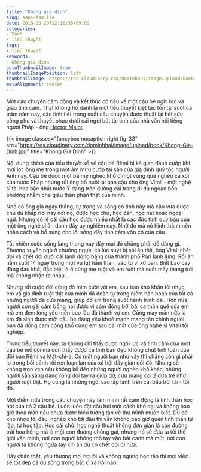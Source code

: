 ```yaml
---
title: "Không gia đình"
slug: sans-famille
date: 2018-08-29T12:11:35+09:00
categories:
- Sách
- Tiểu Thuyết
tags:
- Tiểu Thuyết
keywords:
- Không gia đình
autoThumbnailImage: true
thumbnailImagePosition: left
thumbnailImage: https://res.cloudinary.com/dominhhai/image/upload/book/Khong-Gia-Dinh.jpg
metaAlignment: center
---
```

Một câu chuyện cảm động và kết thúc có hậu về một cậu bé nghị lực và giàu tình cảm. Thật không hổ danh là một tiểu thuyết kiệt tác tồn tại suốt cả trăm năm nay, các tình tiết trong suốt câu chuyện được thuật lại hết sức công phu và thuyết phục dưới cái ngòi bút tài tình của nhà văn nổi tiếng người Pháp - ông [Hector Malot](https://vi.wikipedia.org/wiki/Hector_Malot).

{{< image classes="fancybox nocaption right fig-33" src="https://res.cloudinary.com/dominhhai/image/upload/book/Khong-Gia-Dinh.jpg" title="Khong Gia Dinh" >}}

Nội dung chính của tiểu thuyết kể về cậu bé Rêmi bị kẻ gian đánh cướp khi mới lọt lòng mẹ trong một âm mưu cướp tài sản của gia đình quý tộc người Anh này. Cậu bé được một bà mẹ nghèo khổ ở một vùng quê nghèo xa xôi của nước Pháp nhưng rồi ông bố nuôi lại bán cậu cho ông Vitali - một nghệ sĩ tài hoa bậc nhất nước Ý đang trên đường cải trang đi du ngoạn bốn phương nhằm che giấu thân phận thật của mình.

Nhờ có ông già ngay thẳng, tự trọng và sống có tình này mà cậu vừa được chu du khắp nơi này nơi nọ, được học chữ, học đàn, học hát hoặc ngoại ngữ. Nhưng có lẽ cái cậu học được nhiều nhất là các đức tính quý báu của một ông nghệ sĩ ẩn danh đầy uy nghiêm này. Nhờ đó mà nó hình thành nên nhân cách và bổ sung cho lối sống đầy tình cảm vốn có của cậu.

Tất nhiên cuộc sống lang thang nay đây mai đó chẳng phải dễ dàng gì. Thường xuyên ngủ ở chuồng ngựa, có lúc suýt bị sói ăn thịt, ông Vitali chết đói và chết đói dưới cái lạnh đóng băng của thành phố Pari lạnh lùng. Rồi ăn nằm suốt 14 ngày trong một vụ lụt hầm than, vào tù vì xử oan. Biết bao cay đắng đau khổ, đặc biệt là ở cùng mẹ ruột và em ruột mà suốt mấy tháng trời mà không nhận ra nhau...

Nhưng rồi cuộc đời cũng đã mỉm cười với em, sau bao khó khăn tủi nhục, em và gia đình ruột thịt của mình đã đoàn tụ trong niềm hân hoan của tất cả những người đã cưu mang, giúp đỡ em trong suốt hành trình dài. Hơn nữa, người con gái câm bỗng nói được vì cảm động bởi bài ca thôn quê của em mà em đem lòng yêu mến bao lâu đã thành vợ em. Cũng may mắn nữa là em đã sinh được một cậu bé đáng yêu khoẻ mạnh mang tên chính người bạn đã đồng cam cộng khổ cùng em sau cái mất của ông nghệ sĩ Vitali tội nghiệp.

Trong tiểu thuyết này, ta không chỉ thấy được nghị lực và tình cảm của một cậu bé mồ côi mà còn thấy được cả tình bạn đẹp không chút tính toán của đôi bạn Rêmi và Mát-chi-a. Có một người bạn như vậy thì chẳng còn gì phải lo trong bối cảnh rối ren loạn lạn của xã hội đầy gian dối đó. Nhưng sẽ không trọn vẹn nếu không kể đến những người nghèo khổ khác, những người sẵn sàng dang rộng đôi tay ra giúp đỡ, cưu mang coi 2 đứa trẻ như người ruột thịt. Họ cũng là những ngôi sao lấp lánh trên cái bầu trời tăm tối đó.

Một điểm nữa trong câu chuyện này làm mình rất cảm động là tinh thần học hỏi của cả 2 cậu bé. Luôn luôn đặt câu hỏi một cách khờ dại và không bao giờ thoả mãn nếu chưa được hiểu tường tận về thứ mình muốn biết. Dù có khó nhọc tới đâu, nghèo khó tới đâu thì vẫn không bao giờ quên tinh thần tự lập, tự học tập. Học cái chữ, học nghệ thuật không đơn giản là con đường trải hoa hồng mà là một con đường chông gai, nhưng nó sẽ đưa ta tới thế giới văn minh, nơi con người không thò tay vào bát canh mà mút, nơi con người ta không ngửa tay xin ăn dù có chết đói đi nữa.

Hãy chân thật, yêu thương mọi người và không ngừng học tập thì mọi việc sẽ tốt đẹp cả dù sống trong bất kì xã hội nào.
